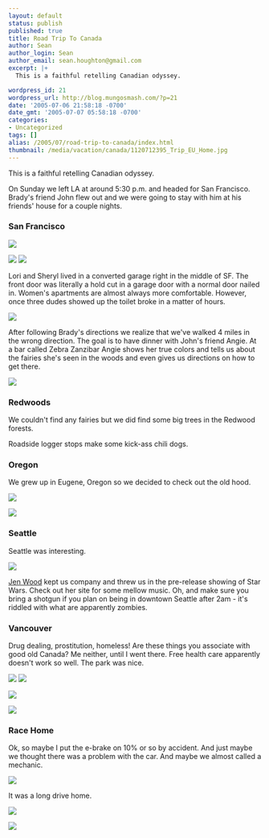 ```yaml
---
layout: default
status: publish
published: true
title: Road Trip To Canada
author: Sean
author_login: Sean
author_email: sean.houghton@gmail.com
excerpt: |+
  This is a faithful retelling Canadian odyssey.

wordpress_id: 21
wordpress_url: http://blog.mungosmash.com/?p=21
date: '2005-07-06 21:58:18 -0700'
date_gmt: '2005-07-07 05:58:18 -0700'
categories:
- Uncategorized
tags: []
alias: /2005/07/road-trip-to-canada/index.html
thumbnail: /media/vacation/canada/1120712395_Trip_EU_Home.jpg
---
```

This is a faithful retelling Canadian odyssey.

On Sunday we left LA at around 5:30 p.m. and headed for San Francisco.  Brady's friend John flew out and we were going to stay with him at his friends' house for a couple nights.

### San Francisco

![]({{site.url_root}}/media/vacation/canada/1120712579_Trip_SF_Bridge.jpg)


![]({{site.url_root}}/media/vacation/canada/1120712624_Trip_SF_Girl1.jpg)
![]({{site.url_root}}/media/vacation/canada/1120712692_Trip_SF_Girl2.jpg)

Lori and Sheryl lived in a converted garage right in the middle of SF.  The front door was literally a hold cut in a garage door with a normal door nailed in.  Women's apartments are almost always more comfortable.  However, once three dudes showed up the toilet broke in a matter of hours.

![]({{site.url_root}}/media/vacation/canada/1120712421_Trip_GayOldTime.jpg)

After following Brady's directions we realize that we've walked 4 miles in the wrong direction.  The goal is to have dinner with John's friend Angie.  At a bar called Zebra Zanzibar Angie shows her true colors and tells us about the fairies she's seen in the woods and even gives us directions on how to get there.<br />

![]({{site.url_root}}/media/vacation/canada/1120712606_Trip_SF_EnchantedBar.jpg)

### Redwoods

We couldn't find any fairies but we did find some big trees in the Redwood forests.

Roadside logger stops make some kick-ass chili dogs.

### Oregon

We grew up in Eugene, Oregon so we decided to check out the old hood.

![]({{site.url_root}}/media/vacation/canada/1120712395_Trip_EU_Home.jpg)

![]({{site.url_root}}/media/vacation/canada/1120712367_Trip_EU_Besty.jpg)

### Seattle

Seattle was interesting.

![]({{site.url_root}}/media/vacation/canada/1120712737_Trip_ST_DickAndAMascot.jpg)


[Jen Wood](http://www.jenwoodmusic.com) kept us company and threw us in the pre-release showing of Star Wars.  Check out her site for some mellow music.  Oh, and make sure you bring a shotgun if you plan on being in downtown Seattle after 2am - it's riddled with what are apparently zombies.

### Vancouver

Drug dealing, prostitution, homeless!  Are these things you associate with good old Canada?  Me neither, until I went there.  Free health care apparently doesn't work so well.  The park was nice.

![]({{site.url_root}}/media/vacation/canada/1120712798_Trip_VC_BradyAtAquarium.jpg)
![]({{site.url_root}}/media/vacation/canada/1120712829_Trip_VC_SeaAnemone.jpg)

![]({{site.url_root}}/media/vacation/canada/1120712530_Trip_RW_SeanByCave.jpg)

![]({{site.url_root}}/media/vacation/canada/1120712768_Trip_VC_Bee.jpg)


### Race Home
Ok, so maybe I put the e-brake on 10% or so by accident.  And just maybe we thought there was a problem with the car.  And maybe we almost called a mechanic.

![]({{site.url_root}}/media/vacation/canada/1120712500_Trip_JS_RootOfProblem.jpg)

It was a long drive home.

![]({{site.url_root}}/media/vacation/canada/1120712264_Trip_DriveHome.jpg)

![]({{site.url_root}}/media/vacation/canada/1120712462_Trip_Hands.jpg)



